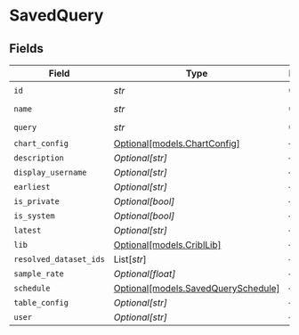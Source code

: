 # SavedQuery


## Fields

| Field                                                                  | Type                                                                   | Required                                                               | Description                                                            |
| ---------------------------------------------------------------------- | ---------------------------------------------------------------------- | ---------------------------------------------------------------------- | ---------------------------------------------------------------------- |
| `id`                                                                   | *str*                                                                  | :heavy_check_mark:                                                     | N/A                                                                    |
| `name`                                                                 | *str*                                                                  | :heavy_check_mark:                                                     | N/A                                                                    |
| `query`                                                                | *str*                                                                  | :heavy_check_mark:                                                     | N/A                                                                    |
| `chart_config`                                                         | [Optional[models.ChartConfig]](../models/chartconfig.md)               | :heavy_minus_sign:                                                     | N/A                                                                    |
| `description`                                                          | *Optional[str]*                                                        | :heavy_minus_sign:                                                     | N/A                                                                    |
| `display_username`                                                     | *Optional[str]*                                                        | :heavy_minus_sign:                                                     | N/A                                                                    |
| `earliest`                                                             | *Optional[str]*                                                        | :heavy_minus_sign:                                                     | N/A                                                                    |
| `is_private`                                                           | *Optional[bool]*                                                       | :heavy_minus_sign:                                                     | N/A                                                                    |
| `is_system`                                                            | *Optional[bool]*                                                       | :heavy_minus_sign:                                                     | N/A                                                                    |
| `latest`                                                               | *Optional[str]*                                                        | :heavy_minus_sign:                                                     | N/A                                                                    |
| `lib`                                                                  | [Optional[models.CriblLib]](../models/cribllib.md)                     | :heavy_minus_sign:                                                     | N/A                                                                    |
| `resolved_dataset_ids`                                                 | List[*str*]                                                            | :heavy_minus_sign:                                                     | N/A                                                                    |
| `sample_rate`                                                          | *Optional[float]*                                                      | :heavy_minus_sign:                                                     | N/A                                                                    |
| `schedule`                                                             | [Optional[models.SavedQuerySchedule]](../models/savedqueryschedule.md) | :heavy_minus_sign:                                                     | N/A                                                                    |
| `table_config`                                                         | *Optional[str]*                                                        | :heavy_minus_sign:                                                     | N/A                                                                    |
| `user`                                                                 | *Optional[str]*                                                        | :heavy_minus_sign:                                                     | N/A                                                                    |